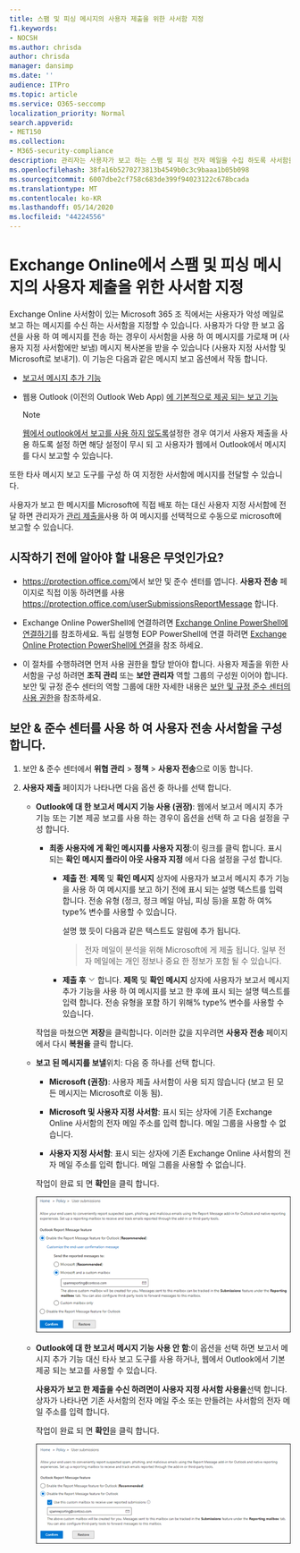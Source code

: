 ```yaml
---
title: 스팸 및 피싱 메시지의 사용자 제출을 위한 사서함 지정
f1.keywords:
- NOCSH
ms.author: chrisda
author: chrisda
manager: dansimp
ms.date: ''
audience: ITPro
ms.topic: article
ms.service: O365-seccomp
localization_priority: Normal
search.appverid:
- MET150
ms.collection:
- M365-security-compliance
description: 관리자는 사용자가 보고 하는 스팸 및 피싱 전자 메일을 수집 하도록 사서함을 구성 하는 방법을 확인할 수 있습니다.
ms.openlocfilehash: 38fa16b5270273813b4549b0c3c9baaa1b05b098
ms.sourcegitcommit: 6007dbe2cf758c683de399f94023122c678bcada
ms.translationtype: MT
ms.contentlocale: ko-KR
ms.lasthandoff: 05/14/2020
ms.locfileid: "44224556"
---
```

# <a name="specify-a-mailbox-for-user-submissions-of-spam-and-phishing-messages-in-exchange-online"></a>Exchange Online에서 스팸 및 피싱 메시지의 사용자 제출을 위한 사서함 지정

Exchange Online 사서함이 있는 Microsoft 365 조 직에서는 사용자가 악성 메일로 보고 하는 메시지를 수신 하는 사서함을 지정할 수 있습니다. 사용자가 다양 한 보고 옵션을 사용 하 여 메시지를 전송 하는 경우이 사서함을 사용 하 여 메시지를 가로채 며 (사용자 지정 사서함에만 보냄) 메시지 복사본을 받을 수 있습니다 (사용자 지정 사서함 및 Microsoft로 보내기). 이 기능은 다음과 같은 메시지 보고 옵션에서 작동 합니다.

- [보고서 메시지 추가 기능](enable-the-report-message-add-in.md)

- 웹용 Outlook (이전의 Outlook Web App) [에 기본적으로 제공 되는 보고 기능](report-junk-email-and-phishing-scams-in-outlook-on-the-web-eop.md)

  > [!NOTE]
  > [웹에서 outlook에서 보고를 사용 하지 않도록](report-junk-email-and-phishing-scams-in-outlook-on-the-web-eop#disable-or-enable-junk-email-reporting-in-outlook-on-the-web)설정한 경우 여기서 사용자 제출을 사용 하도록 설정 하면 해당 설정이 무시 되 고 사용자가 웹에서 Outlook에서 메시지를 다시 보고할 수 있습니다.

또한 타사 메시지 보고 도구를 구성 하 여 지정한 사서함에 메시지를 전달할 수 있습니다.

사용자가 보고 한 메시지를 Microsoft에 직접 배포 하는 대신 사용자 지정 사서함에 전달 하면 관리자가 [관리 제출을](admin-submission.md)사용 하 여 메시지를 선택적으로 수동으로 microsoft에 보고할 수 있습니다.

## <a name="what-do-you-need-to-know-before-you-begin"></a>시작하기 전에 알아야 할 내용은 무엇인가요?

- <https://protection.office.com/>에서 보안 및 준수 센터를 엽니다. **사용자 전송** 페이지로 직접 이동 하려면를 사용 <https://protection.office.com/userSubmissionsReportMessage> 합니다.

- Exchange Online PowerShell에 연결하려면 [Exchange Online PowerShell에 연결하기](https://docs.microsoft.com/powershell/exchange/exchange-online/connect-to-exchange-online-powershell/connect-to-exchange-online-powershell)를 참조하세요. 독립 실행형 EOP PowerShell에 연결 하려면 [Exchange Online Protection PowerShell에 연결](https://docs.microsoft.com/powershell/exchange/exchange-eop/connect-to-exchange-online-protection-powershell)을 참조 하세요.

- 이 절차를 수행하려면 먼저 사용 권한을 할당 받아야 합니다. 사용자 제출을 위한 사서함을 구성 하려면 **조직 관리** 또는 **보안 관리자** 역할 그룹의 구성원 이어야 합니다. 보안 및 규정 준수 센터의 역할 그룹에 대한 자세한 내용은 [보안 및 규정 준수 센터의 사용 권한](permissions-in-the-security-and-compliance-center.md)을 참조하세요.

## <a name="use-the-security--compliance-center-to-configure-the-user-submissions-mailbox"></a>보안 & 준수 센터를 사용 하 여 사용자 전송 사서함을 구성 합니다.

1. 보안 & 준수 센터에서 **위협 관리** \> **정책** \> **사용자 전송**으로 이동 합니다.

2. **사용자 제출** 페이지가 나타나면 다음 옵션 중 하나를 선택 합니다.

   - **Outlook에 대 한 보고서 메시지 기능 사용 (권장)**: 웹에서 보고서 메시지 추가 기능 또는 기본 제공 보고를 사용 하는 경우이 옵션을 선택 하 고 다음 설정을 구성 합니다.

     - **최종 사용자에 게 확인 메시지를 사용자 지정**:이 링크를 클릭 합니다. 표시 되는 **확인 메시지 플라이 아웃 사용자 지정** 에서 다음 설정을 구성 합니다.

       - **제출 전**: **제목** 및 **확인 메시지** 상자에 사용자가 보고서 메시지 추가 기능을 사용 하 여 메시지를 보고 하기 전에 표시 되는 설명 텍스트를 입력 합니다. 전송 유형 (정크, 정크 메일 아님, 피싱 등)을 포함 하 여% type% 변수를 사용할 수 있습니다.

         설명 했 듯이 다음과 같은 텍스트도 알림에 추가 됩니다.

         > 전자 메일이 분석을 위해 Microsoft에 게 제출 됩니다. 일부 전자 메일에는 개인 정보나 중요 한 정보가 포함 될 수 있습니다.

       - **제출 후** ![ 확장 아이콘을 클릭 ](../../media/scc-expand-icon.png) 합니다. **제목** 및 **확인 메시지** 상자에 사용자가 보고서 메시지 추가 기능을 사용 하 여 메시지를 보고 한 후에 표시 되는 설명 텍스트를 입력 합니다. 전송 유형을 포함 하기 위해% type% 변수를 사용할 수 있습니다.

      작업을 마쳤으면 **저장**을 클릭합니다. 이러한 값을 지우려면 **사용자 전송** 페이지에서 다시 **복원을** 클릭 합니다.

   - **보고 된 메시지를 보낼**위치: 다음 중 하나를 선택 합니다.

     - **Microsoft (권장)**: 사용자 제출 사서함이 사용 되지 않습니다 (보고 된 모든 메시지는 Microsoft로 이동 됨).

     - **Microsoft 및 사용자 지정 사서함**: 표시 되는 상자에 기존 Exchange Online 사서함의 전자 메일 주소를 입력 합니다. 메일 그룹을 사용할 수 없습니다.

     - **사용자 지정 사서함**: 표시 되는 상자에 기존 Exchange Online 사서함의 전자 메일 주소를 입력 합니다. 메일 그룹을 사용할 수 없습니다.

     작업이 완료 되 면 **확인**을 클릭 합니다.

     ![보고 된 메시지를 Microsoft 및 사용자 지정 사서함으로 보내기](../../media/user-submission-enable-outlook-report-message.png)

   - **Outlook에 대 한 보고서 메시지 기능 사용 안 함**:이 옵션을 선택 하면 보고서 메시지 추가 기능 대신 타사 보고 도구를 사용 하거나, 웹에서 Outlook에서 기본 제공 되는 보고를 사용할 수 있습니다.

     **사용자가 보고 한 제출을 수신 하려면이 사용자 지정 사서함 사용을**선택 합니다. 상자가 나타나면 기존 사서함의 전자 메일 주소 또는 만들려는 사서함의 전자 메일 주소를 입력 합니다.

     작업이 완료 되 면 **확인**을 클릭 합니다.

     ![타사 도구를 사용 하 여 보고 된 메시지를 사용자 지정 사서함으로 보내기](../../media/user-submission-disable-outlook-report-message.png)

